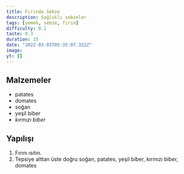 ```yaml
---
title: Fırında Sebze
description: Sağlıklı sebzeler
tags: [yemek, sebze, firin]
difficulty: 0.1
taste: 0.3
duration: 15
date: "2022-03-03T05:35:07.322Z"
image:
yt: []
---
```


## Malzemeler

- patates
- domates
- soğan
- yeşil biber
- _kırmızı biber_

## Yapılışı

1. Fırını ısıtın.
2. Tepsiye alttan üste doğru soğan, patates, yeşil biber, kırmızı biber, domates
